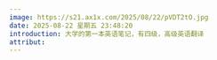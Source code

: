 ```yaml
---
image: https://s21.ax1x.com/2025/08/22/pVDT2tO.jpg
date: 2025-08-22 星期五 23:48:20
introduction: 大学的第一本英语笔记，有四级，高级英语翻译
attribut:
---
```









